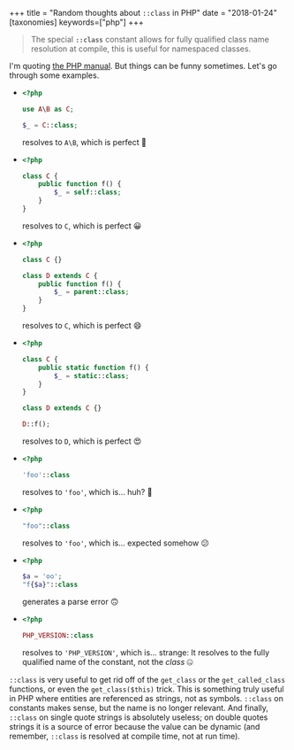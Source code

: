 +++
title = "Random thoughts about `::class` in PHP"
date = "2018-01-24"
[taxonomies]
keywords=["php"]
+++

> The special **`::class`** constant allows for fully qualified class
> name resolution at compile, this is useful for namespaced classes.

I'm quoting [the PHP
manual](http://php.net/manual/en/language.oop5.constants.php). But
things can be funny sometimes. Let's go through some examples.

- ```php
  <?php

  use A\B as C;

  $_ = C::class;
  ```

  resolves to `A\B`, which is perfect 🙂

- ```php
  <?php

  class C {
      public function f() {
          $_ = self::class;
      }
  }
  ```

  resolves to `C`, which is perfect 😀

- ```php
  <?php

  class C {}

  class D extends C {
      public function f() {
          $_ = parent::class;
      }
  }
  ```

  resolves to `C`, which is perfect 😄

- ```php
  <?php

  class C {
      public static function f() {
          $_ = static::class;
      }
  }

  class D extends C {}

  D::f();
  ```

  resolves to `D`, which is perfect 😍

- ```php
  <?php

  'foo'::class
  ```

  resolves to `'foo'`, which is… huh? 🤨

- ```php
  <?php

  "foo"::class
  ```

  resolves to `'foo'`, which is… expected somehow 😕

- ```php
  <?php

  $a = 'oo';
  "f{$a}"::class
  ```

  generates a parse error 🙃

- ```php
  <?php

  PHP_VERSION::class
  ```

  resolves to `'PHP_VERSION'`, which is… strange: It resolves to the
  fully qualified name of the constant, not the *class* 🤐

`::class` is very useful to get rid off of the `get_class` or the
`get_called_class` functions, or even the `get_class($this)` trick. This
is something truly useful in PHP where entities are referenced as
strings, not as symbols. `::class` on constants makes sense, but the
name is no longer relevant. And finally, `::class` on single quote
strings is absolutely useless; on double quotes strings it is a source
of error because the value can be dynamic (and remember, `::class` is
resolved at compile time, not at run time).
